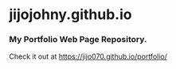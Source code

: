 # jijojohny.github.io
### My Portfolio Web Page Repository.  
Check it out at https://jijo070.github.io/portfolio/
